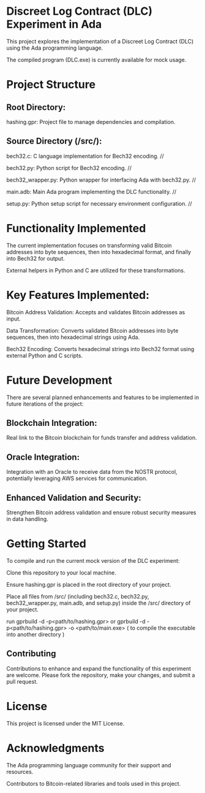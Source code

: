 Discreet Log Contract (DLC) Experiment in Ada
===================================================================
This project explores the implementation of a Discreet Log Contract (DLC) using the Ada programming language.

The compiled program (DLC.exe) is currently available for mock usage.

Project Structure
===================================================================
Root Directory:
-------------------------------------------------------------------
hashing.gpr: Project file to manage dependencies and compilation.

Source Directory (/src/):
-------------------------------------------------------------------
bech32.c: C language implementation for Bech32 encoding. //

bech32.py: Python script for Bech32 encoding. //

bech32_wrapper.py: Python wrapper for interfacing Ada with bech32.py. //

main.adb: Main Ada program implementing the DLC functionality. //

setup.py: Python setup script for necessary environment configuration. //

Functionality Implemented
==================================================================
The current implementation focuses on transforming valid Bitcoin addresses into byte sequences, then into hexadecimal format, and finally into Bech32 for output.

External helpers in Python and C are utilized for these transformations.

Key Features Implemented:
==================================================================
Bitcoin Address Validation: Accepts and validates Bitcoin addresses as input.

Data Transformation: Converts validated Bitcoin addresses into byte sequences, then into hexadecimal strings using Ada.

Bech32 Encoding: Converts hexadecimal strings into Bech32 format using external Python and C scripts.

Future Development
===================================================================
There are several planned enhancements and features to be implemented in future iterations of the project:

Blockchain Integration:
---------------------------------------------------------------------
Real link to the Bitcoin blockchain for funds transfer and address validation.

Oracle Integration:
---------------------------------------------------------------------
Integration with an Oracle to receive data from the NOSTR protocol, potentially leveraging AWS services for communication.

Enhanced Validation and Security:
---------------------------------------------------------------------
Strengthen Bitcoin address validation and ensure robust security measures in data handling.

Getting Started
===============================================
To compile and run the current mock version of the DLC experiment:

Clone this repository to your local machine.

Ensure hashing.gpr is placed in the root directory of your project.

Place all files from /src/ (including bech32.c, bech32.py, bech32_wrapper.py, main.adb, and setup.py) inside the /src/ directory of your project.

run gprbuild -d -p<path/to/hashing.gpr>
or
gprbuild -d -p<path/to/hashing.gpr> -o <path/to/main.exe> ( to compile the executable into another directory )

Contributing
---------------------------------------------
Contributions to enhance and expand the functionality of this experiment are welcome. Please fork the repository, make your changes, and submit a pull request.

License
===============================================
This project is licensed under the MIT License.

Acknowledgments
===============================================
The Ada programming language community for their support and resources.

Contributors to Bitcoin-related libraries and tools used in this project.
